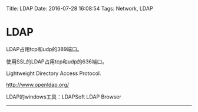 Title: LDAP
Date: 2016-07-28 16:08:54
Tags: Network, LDAP



# LDAP

LDAP占用tcp和udp的389端口。

使用SSL的LDAP占用tcp和udp的636端口。

Lightweight Directory Access Protocol.

<http://www.openldap.org/>

LDAP的windows工具：LDAPSoft LDAP Browser

***

